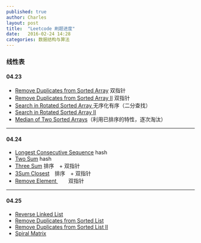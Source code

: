 ```yaml
---
published: true
author: Charles
layout: post
title:  "Leetcode 刷题进度"
date:   2016-02-24 14:28
categories: 数据结构与算法
---
```



### 线性表

#### 04.23
- [Remove Duplicates from Sorted Array](https://leetcode.com/problems/remove-duplicates-from-sorted-array/) 双指针
- [Remove Duplicates from Sorted Array II](https://leetcode.com/problems/remove-duplicates-from-sorted-array-ii/) 双指针
- [Search in Rotated Sorted Array ](https://leetcode.com/problems/search-in-rotated-sorted-array/) 无序化有序（二分查找）
- [Search in Rotated Sorted Array II](https://leetcode.com/problems/search-in-rotated-sorted-array-ii/)
- [Median of Two Sorted Arrays](https://leetcode.com/problems/median-of-two-sorted-arrays/)（利用已排序的特性，逐次淘汰）


----------

#### 04.24
- [Longest Consecutive Sequence](https://leetcode.com/problems/longest-consecutive-sequence/) hash
- [Two Sum](https://leetcode.com/problems/two-sum/) hash
- [Three Sum](https://leetcode.com/problems/3sum/)  排序　+ 双指针
- [3Sum Closest](https://leetcode.com/problems/3sum-closest/)　排序　+ 双指针
- [Remove Element ](https://leetcode.com/problems/remove-element/)　　双指针


----------

#### 04.25
- [Reverse Linked List](https://leetcode.com/problems/reverse-linked-list/)
- [Remove Duplicates from Sorted List](https://leetcode.com/problems/remove-duplicates-from-sorted-list/)
- [Remove Duplicates from Sorted List II](https://leetcode.com/problems/remove-duplicates-from-sorted-list-ii/)
- [Spiral Matrix](https://leetcode.com/problems/spiral-matrix/)

